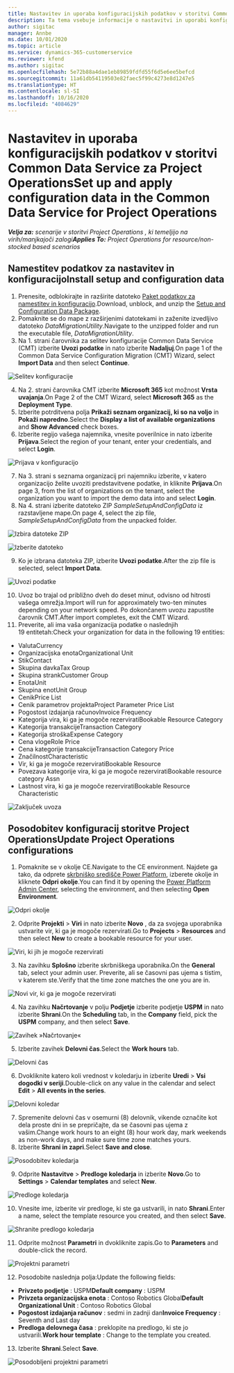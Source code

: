 ```yaml
---
title: Nastavitev in uporaba konfiguracijskih podatkov v storitvi Common Data Service za Project Operations
description: Ta tema vsebuje informacije o nastavitvi in uporabi konfiguracijskih podatkov v storitvi Project Operations.
author: sigitac
manager: Annbe
ms.date: 10/01/2020
ms.topic: article
ms.service: dynamics-365-customerservice
ms.reviewer: kfend
ms.author: sigitac
ms.openlocfilehash: 5e72b88a4dae1eb89859fdfd55f6d5e6ee5befcd
ms.sourcegitcommit: 11a61db54119503e82faec5f99c4273e8d1247e5
ms.translationtype: HT
ms.contentlocale: sl-SI
ms.lasthandoff: 10/16/2020
ms.locfileid: "4084629"
---
```

# <a name="set-up-and-apply-configuration-data-in-the-common-data-service-for-project-operations"></a><span data-ttu-id="efbd7-103">Nastavitev in uporaba konfiguracijskih podatkov v storitvi Common Data Service za Project Operations</span><span class="sxs-lookup"><span data-stu-id="efbd7-103">Set up and apply configuration data in the Common Data Service for Project Operations</span></span>

<span data-ttu-id="efbd7-104">_**Velja za:** scenarije v storitvi Project Operations , ki temeljijo na virih/manjkajoči zalogi_</span><span class="sxs-lookup"><span data-stu-id="efbd7-104">_**Applies To:** Project Operations for resource/non-stocked based scenarios_</span></span>

## <a name="install-setup-and-configuration-data"></a><span data-ttu-id="efbd7-105">Namestitev podatkov za nastavitev in konfiguracijo</span><span class="sxs-lookup"><span data-stu-id="efbd7-105">Install setup and configuration data</span></span>

1. <span data-ttu-id="efbd7-106">Prenesite, odblokirajte in razširite datoteko [Paket podatkov za namestitev in konfiguracijo](https://download.microsoft.com/download/1/3/4/1349369c-6209-42b7-b3b4-5be0e67cacd8/ProjOpsSampleSetupData-%20Integrated%20UR1.zip).</span><span class="sxs-lookup"><span data-stu-id="efbd7-106">Download, unblock, and unzip the [Setup and Configuration Data Package](https://download.microsoft.com/download/1/3/4/1349369c-6209-42b7-b3b4-5be0e67cacd8/ProjOpsSampleSetupData-%20Integrated%20UR1.zip).</span></span>
2. <span data-ttu-id="efbd7-107">Pomaknite se do mape z razširjenimi datotekami in zaženite izvedljivo datoteko *DataMigrationUtility*.</span><span class="sxs-lookup"><span data-stu-id="efbd7-107">Navigate to the unzipped folder and run the executable file, *DataMigrationUtility*.</span></span>
3. <span data-ttu-id="efbd7-108">Na 1. strani čarovnika za selitev konfiguracije Common Data Service (CMT) izberite **Uvozi podatke** in nato izberite **Nadaljuj**.</span><span class="sxs-lookup"><span data-stu-id="efbd7-108">On page 1 of the Common Data Service Configuration Migration (CMT) Wizard, select **Import Data** and then select **Continue**.</span></span>

![Selitev konfiguracije](./media/1ConfigurationMigration.png)

4. <span data-ttu-id="efbd7-110">Na 2. strani čarovnika CMT izberite **Microsoft 365** kot možnost **Vrsta uvajanja**.</span><span class="sxs-lookup"><span data-stu-id="efbd7-110">On Page 2 of the CMT Wizard, select **Microsoft 365** as the **Deployment Type**.</span></span>
5. <span data-ttu-id="efbd7-111">Izberite potrditvena polja **Prikaži seznam organizacij, ki so na voljo** in **Pokaži napredno**.</span><span class="sxs-lookup"><span data-stu-id="efbd7-111">Select the **Display a list of available organizations** and **Show Advanced** check boxes.</span></span>
6. <span data-ttu-id="efbd7-112">Izberite regijo vašega najemnika, vnesite poverilnice in nato izberite **Prijava**.</span><span class="sxs-lookup"><span data-stu-id="efbd7-112">Select the region of your tenant, enter your credentials, and select **Login**.</span></span>

![Prijava v konfiguracijo](./media/2ConfigurationSignin.png)

7. <span data-ttu-id="efbd7-114">Na 3. strani s seznama organizacij pri najemniku izberite, v katero organizacijo želite uvoziti predstavitvene podatke, in kliknite **Prijava**.</span><span class="sxs-lookup"><span data-stu-id="efbd7-114">On page 3, from the list of organizations on the tenant, select the organization you want to import the demo data into and select **Login**.</span></span>
8. <span data-ttu-id="efbd7-115">Na 4. strani izberite datoteko ZIP *SampleSetupAndConfigData* iz razstavljene mape.</span><span class="sxs-lookup"><span data-stu-id="efbd7-115">On page 4, select the zip file, *SampleSetupAndConfigData* from the unpacked folder.</span></span>

![Izbira datoteke ZIP](./media/3ZipFile.png)

![Izberite datoteko](./media/4SelectAFile.png)

9. <span data-ttu-id="efbd7-118">Ko je izbrana datoteka ZIP, izberite **Uvozi podatke**.</span><span class="sxs-lookup"><span data-stu-id="efbd7-118">After the zip file is selected, select **Import Data**.</span></span>

![Uvozi podatke](./media/5ImportData.png)

10. <span data-ttu-id="efbd7-120">Uvoz bo trajal od približno dveh do deset minut, odvisno od hitrosti vašega omrežja.</span><span class="sxs-lookup"><span data-stu-id="efbd7-120">Import will run for approximately two-ten minutes depending on your network speed.</span></span> <span data-ttu-id="efbd7-121">Po dokončanem uvozu zapustite čarovnik CMT.</span><span class="sxs-lookup"><span data-stu-id="efbd7-121">After import completes, exit the CMT Wizard.</span></span> 
11. <span data-ttu-id="efbd7-122">Preverite, ali ima vaša organizacija podatke o naslednjih 19 entitetah:</span><span class="sxs-lookup"><span data-stu-id="efbd7-122">Check your organization for data in the following 19 entities:</span></span>

  - <span data-ttu-id="efbd7-123">Valuta</span><span class="sxs-lookup"><span data-stu-id="efbd7-123">Currency</span></span>
  - <span data-ttu-id="efbd7-124">Organizacijska enota</span><span class="sxs-lookup"><span data-stu-id="efbd7-124">Organizational Unit</span></span>
  - <span data-ttu-id="efbd7-125">Stik</span><span class="sxs-lookup"><span data-stu-id="efbd7-125">Contact</span></span>
  - <span data-ttu-id="efbd7-126">Skupina davka</span><span class="sxs-lookup"><span data-stu-id="efbd7-126">Tax Group</span></span>
  - <span data-ttu-id="efbd7-127">Skupina strank</span><span class="sxs-lookup"><span data-stu-id="efbd7-127">Customer Group</span></span>
  - <span data-ttu-id="efbd7-128">Enota</span><span class="sxs-lookup"><span data-stu-id="efbd7-128">Unit</span></span>
  - <span data-ttu-id="efbd7-129">Skupina enot</span><span class="sxs-lookup"><span data-stu-id="efbd7-129">Unit Group</span></span>
  - <span data-ttu-id="efbd7-130">Cenik</span><span class="sxs-lookup"><span data-stu-id="efbd7-130">Price List</span></span>
  - <span data-ttu-id="efbd7-131">Cenik parametrov projekta</span><span class="sxs-lookup"><span data-stu-id="efbd7-131">Project Parameter Price List</span></span>
  - <span data-ttu-id="efbd7-132">Pogostost izdajanja računov</span><span class="sxs-lookup"><span data-stu-id="efbd7-132">Invoice Frequency</span></span>
  - <span data-ttu-id="efbd7-133">Kategorija vira, ki ga je mogoče rezervirati</span><span class="sxs-lookup"><span data-stu-id="efbd7-133">Bookable Resource Category</span></span>
  - <span data-ttu-id="efbd7-134">Kategorija transakcije</span><span class="sxs-lookup"><span data-stu-id="efbd7-134">Transaction Category</span></span>
  - <span data-ttu-id="efbd7-135">Kategorija stroška</span><span class="sxs-lookup"><span data-stu-id="efbd7-135">Expense Category</span></span>
  - <span data-ttu-id="efbd7-136">Cena vloge</span><span class="sxs-lookup"><span data-stu-id="efbd7-136">Role Price</span></span>
  - <span data-ttu-id="efbd7-137">Cena kategorije transakcije</span><span class="sxs-lookup"><span data-stu-id="efbd7-137">Transaction Category Price</span></span>
  - <span data-ttu-id="efbd7-138">Značilnost</span><span class="sxs-lookup"><span data-stu-id="efbd7-138">Characteristic</span></span>
  - <span data-ttu-id="efbd7-139">Vir, ki ga je mogoče rezervirati</span><span class="sxs-lookup"><span data-stu-id="efbd7-139">Bookable Resource</span></span>
  - <span data-ttu-id="efbd7-140">Povezava kategorije vira, ki ga je mogoče rezervirati</span><span class="sxs-lookup"><span data-stu-id="efbd7-140">Bookable resource category Assn</span></span>
  - <span data-ttu-id="efbd7-141">Lastnost vira, ki ga je mogoče rezervirati</span><span class="sxs-lookup"><span data-stu-id="efbd7-141">Bookable Resource Characteristic</span></span>

![Zaključek uvoza](./media/6CompleteImport.png)

## <a name="update-project-operations-configurations"></a><span data-ttu-id="efbd7-143">Posodobitev konfiguracij storitve Project Operations</span><span class="sxs-lookup"><span data-stu-id="efbd7-143">Update Project Operations configurations</span></span>

1. <span data-ttu-id="efbd7-144">Pomaknite se v okolje CE.</span><span class="sxs-lookup"><span data-stu-id="efbd7-144">Navigate to the CE environment.</span></span> <span data-ttu-id="efbd7-145">Najdete ga tako, da odprete [skrbniško središče Power Platform](https://admin.powerplatform.microsoft.com/environments), izberete okolje in kliknete **Odpri okolje**.</span><span class="sxs-lookup"><span data-stu-id="efbd7-145">You can find it by opening the [Power Platform Admin Center](https://admin.powerplatform.microsoft.com/environments), selecting the environment, and then selecting **Open Environment**.</span></span> 

![Odpri okolje](./media/7OpenEnvironment.png)

2. <span data-ttu-id="efbd7-147">Odprite **Projekti** > **Viri** in nato izberite **Novo** , da za svojega uporabnika ustvarite vir, ki ga je mogoče rezervirati.</span><span class="sxs-lookup"><span data-stu-id="efbd7-147">Go to **Projects** > **Resources** and then select **New** to create a bookable resource for your user.</span></span>

![Viri, ki jih je mogoče rezervirati](./media/8BookableResources.png)

3. <span data-ttu-id="efbd7-149">Na zavihku **Splošno** izberite skrbniškega uporabnika.</span><span class="sxs-lookup"><span data-stu-id="efbd7-149">On the **General** tab, select your admin user.</span></span> <span data-ttu-id="efbd7-150">Preverite, ali se časovni pas ujema s tistim, v katerem ste.</span><span class="sxs-lookup"><span data-stu-id="efbd7-150">Verify that the time zone matches the one you are in.</span></span> 

![Novi vir, ki ga je mogoče rezervirati](./media/9NewBookableResource.png)

4. <span data-ttu-id="efbd7-152">Na zavihku **Načrtovanje** v polju **Podjetje** izberite podjetje **USPM** in nato izberite **Shrani**.</span><span class="sxs-lookup"><span data-stu-id="efbd7-152">On the **Scheduling** tab, in the **Company** field, pick the **USPM** company, and then select **Save**.</span></span> 

![Zavihek »Načrtovanje«](./media/10SchedulingTab.png)

5. <span data-ttu-id="efbd7-154">Izberite zavihek **Delovni čas**.</span><span class="sxs-lookup"><span data-stu-id="efbd7-154">Select the **Work hours** tab.</span></span>  

![Delovni čas](./media/11WorkHours.png)

6. <span data-ttu-id="efbd7-156">Dvokliknite katero koli vrednost v koledarju in izberite **Uredi** > **Vsi dogodki v seriji**.</span><span class="sxs-lookup"><span data-stu-id="efbd7-156">Double-click on any value in the calendar and select **Edit** > **All events in the series**.</span></span> 

![Delovni koledar](./media/12WorkCalendar.png)

7. <span data-ttu-id="efbd7-158">Spremenite delovni čas v osemurni (8) delovnik, vikende označite kot dela proste dni in se prepričajte, da se časovni pas ujema z vašim.</span><span class="sxs-lookup"><span data-stu-id="efbd7-158">Change work hours to an eight (8) hour work day, mark weekends as non-work days, and make sure time zone matches yours.</span></span> 
8. <span data-ttu-id="efbd7-159">Izberite **Shrani in zapri**.</span><span class="sxs-lookup"><span data-stu-id="efbd7-159">Select **Save and close**.</span></span>

![Posodobitev koledarja](./media/13UpdateCalendar.png)

9. <span data-ttu-id="efbd7-161">Odprite **Nastavitve** > **Predloge koledarja** in izberite **Novo**.</span><span class="sxs-lookup"><span data-stu-id="efbd7-161">Go to **Settings** > **Calendar templates** and select **New**.</span></span>
 
 ![Predloge koledarja](./media/14CalendarTemplates.png)
 
 10. <span data-ttu-id="efbd7-163">Vnesite ime, izberite vir predloge, ki ste ga ustvarili, in nato **Shrani**.</span><span class="sxs-lookup"><span data-stu-id="efbd7-163">Enter a name, select the template resource you created, and then select **Save**.</span></span> 
 
 ![Shranite predlogo koledarja](./media/15SaveCalendarTemplate.png)
 
 11. <span data-ttu-id="efbd7-165">Odprite možnost **Parametri** in dvokliknite zapis.</span><span class="sxs-lookup"><span data-stu-id="efbd7-165">Go to **Parameters** and double-click the record.</span></span> 
 
 ![Projektni parametri](./media/16ProjectParameters.png)
 
12. <span data-ttu-id="efbd7-167">Posodobite naslednja polja:</span><span class="sxs-lookup"><span data-stu-id="efbd7-167">Update the following fields:</span></span>

 - <span data-ttu-id="efbd7-168">**Privzeto podjetje** : USPM</span><span class="sxs-lookup"><span data-stu-id="efbd7-168">**Default company** : USPM</span></span>
 - <span data-ttu-id="efbd7-169">**Privzeta organizacijska enota** : Contoso Robotics Global</span><span class="sxs-lookup"><span data-stu-id="efbd7-169">**Default Organizational Unit** : Contoso Robotics Global</span></span>
 - <span data-ttu-id="efbd7-170">**Pogostost izdajanja računov** : sedmi in zadnji dan</span><span class="sxs-lookup"><span data-stu-id="efbd7-170">**Invoice Frequency** : Seventh and Last day</span></span>
 - <span data-ttu-id="efbd7-171">**Predloga delovnega časa** : preklopite na predlogo, ki ste jo ustvarili.</span><span class="sxs-lookup"><span data-stu-id="efbd7-171">**Work hour template** : Change to the template you created.</span></span>

13. <span data-ttu-id="efbd7-172">Izberite **Shrani**.</span><span class="sxs-lookup"><span data-stu-id="efbd7-172">Select **Save**.</span></span> 

![Posodobljeni projektni parametri](./media/17UpdatedProjectParameters.png)
